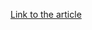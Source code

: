 [Link to the article](https://www.infostealers.com/report/infostealers-weekly-report-2024-10-07-2024-10-14/)

